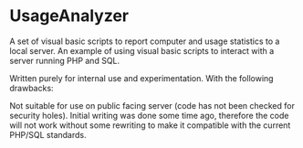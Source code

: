 # UsageAnalyzer
A set of visual basic scripts to report computer and usage statistics to a local server.
An example of using visual basic scripts to interact with a server running PHP and SQL.

Written purely for internal use and experimentation. With the following drawbacks:

Not suitable for use on public facing server (code has not been checked for security holes).
Initial writing was done some time ago, therefore the code will not work without some rewriting to make it compatible with the current PHP/SQL standards.
